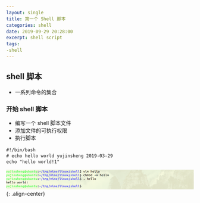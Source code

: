 ```yaml
---
layout: single
title: 第一个 Shell 脚本
categories: shell
date: 2019-09-29 20:28:00
excerpt: shell script
tags:
-shell
---
```


## shell 脚本
* 一系列命令的集合

### 开始 shell 脚本
* 编写一个 shell 脚本文件
* 添加文件的可执行权限
* 执行脚本
```
#!/bin/bash
# echo hello world yujinsheng 2019-03-29
echo "hello world!1"
```
![执行结果](/assets/images/2019-03-29.png){: .align-center}
